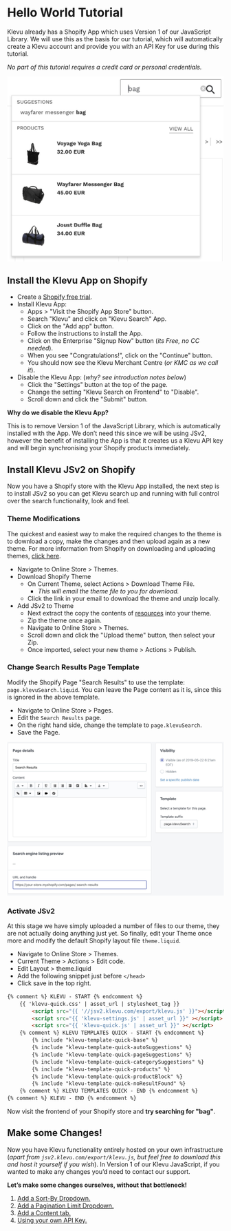 # Hello World Tutorial

Klevu already has a Shopify App which uses Version 1 of our JavaScript Library.
We will use this as the basis for our tutorial, which will automatically create
a Klevu account and provide you with an API Key for use during this tutorial.

_No part of this tutorial requires a credit card or personal credentials._

![Klevu Quick Search](/tutorial/shopify/hello-world/images/intro-quick-search.jpg)

## Install the Klevu App on Shopify

- Create a [Shopify free trial](https://www.shopify.com).
- Install Klevu App:
    - Apps > "Visit the Shopify App Store" button.
    - Search "Klevu" and click on "Klevu Search" App.
    - Click on the "Add app" button.
    - Follow the instructions to install the App.
    - Click on the Enterprise "Signup Now" button (_its Free, no CC needed_).
    - When you see "Congratulations!", click on the "Continue" button.
    - You should now see the Klevu Merchant Centre (_or KMC as we call it_).
- Disable the Klevu App: (_why? see introduction notes below_)
    - Click the "Settings" button at the top of the page.
    - Change the setting "Klevu Search on Frontend" to "Disable".
    - Scroll down and click the "Submit" button.

**Why do we disable the Klevu App?**

This is to remove Version 1 of the JavaScript Library,
which is automatically installed with the App.
We don’t need this since we will be using JSv2, however 
the benefit of installing the App is that it creates us a Klevu API key
and will begin synchronising your Shopify products immediately.

## Install Klevu JSv2 on Shopify

Now you have a Shopify store with the Klevu App installed,
the next step is to install JSv2 so you can get Klevu search up
and running with full control over the search functionality, look and feel.

### Theme Modifications

The quickest and easiest way to make the required changes to the theme is to download a copy,
make the changes and then upload again as a new theme. For more information from Shopify on downloading
and uploading themes, [click here](https://help.shopify.com/en/themes/customization/troubleshooting/upload-multiple-files).

- Navigate to Online Store > Themes.
- Download Shopify Theme
    - On Current Theme, select Actions > Download Theme File.
        - _This will email the theme file to you for download._
    - Click the link in your email to download the theme and unzip locally.
- Add JSv2 to Theme
    - Next extract the copy the contents of [resources](/tutorial/shopify/hello-world/resources) into your theme.
    - Zip the theme once again.
    - Navigate to Online Store > Themes.
    - Scroll down and click the "Upload theme" button, then select your Zip.
    - Once imported, select your new theme > Actions > Publish.

### Change Search Results Page Template

Modify the Shopify Page "Search Results" to use the template: `page.klevuSearch.liquid`.
You can leave the Page content as it is, since this is ignored in the above template.

- Navigate to Online Store > Pages.
- Edit the `Search Results` page.
- On the right hand side, change the template to `page.klevuSearch`.
- Save the Page.

![Search Results Page](/tutorial/shopify/hello-world/images/search-results-page.jpg)

### Activate JSv2

At this stage we have simply uploaded a number of files to our theme,
they are not actually doing anything just yet. So finally, edit your Theme
once more and modify the default Shopify layout file `theme.liquid`.

- Navigate to Online Store > Themes.
- Current Theme > Actions > Edit code.
- Edit Layout > theme.liquid
- Add the following snippet just before `</head>`
- Click save in the top right.

```html
{% comment %} KLEVU - START {% endcomment %}
    {{ 'klevu-quick.css' | asset_url | stylesheet_tag }}
        <script src="{{ '//jsv2.klevu.com/export/klevu.js' }}"></script>
        <script src="{{ 'klevu-settings.js' | asset_url }}" ></script>
        <script src="{{ 'klevu-quick.js' | asset_url }}" ></script>
    {% comment %} KLEVU TEMPLATES QUICK - START {% endcomment %}
        {% include "klevu-template-quick-base" %}
        {% include "klevu-template-quick-autoSuggestions" %}
        {% include "klevu-template-quick-pageSuggestions" %}
        {% include "klevu-template-quick-categorySuggestions" %}
        {% include "klevu-template-quick-products" %}
        {% include "klevu-template-quick-productBlock" %}
        {% include "klevu-template-quick-noResultFound" %}
    {% comment %} KLEVU TEMPLATES QUICK - END {% endcomment %}
{% comment %} KLEVU - END {% endcomment %}
```

Now visit the frontend of your Shopify store and **try searching for "bag"**.

## Make some Changes!

Now you have Klevu functionality entirely hosted on your own infrastructure
(_apart from `jsv2.klevu.com/export/klevu.js`, but feel free to download this
and host it yourself if you wish_). In Version 1 of our Klevu JavaScript,
if you wanted to make any changes you’d need to contact our support.

**Let’s make some changes ourselves, without that bottleneck!**

1. [Add a Sort-By Dropdown.](/tutorial/shopify/sort)
1. [Add a Pagination Limit Dropdown.](/tutorial/shopify/limit)
1. [Add a Content tab.](/tutorial/shopify/tab-results)
1. [Using your own API Key.](/tutorial/shopify/your-api-key)
